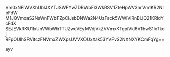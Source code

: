 Vm0xNFlWVXhUblJXYTJSWFYwZDRWbFl3WkRSV1ZteHpWV3hrVm1KR2NIbFdW
M1JQVmxaS2NsWnFWbFZpClJsbDNWa2N4UzFack5WWlViRnBUQ21KRldYcFdX
SEJEVkRKU1IxUnVWbWhTTUZweVEyMVdjVkZVVmxKTgpiVkl6V1hwS1IxTkdj
RFpOUlhSRVltczFNVmxZWXpsUVVXOUxXak53YVFvS2NXNXYKCmFqYg==

ayv
